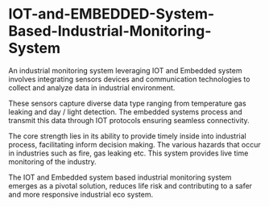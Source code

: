 # IOT-and-EMBEDDED-System-Based-Industrial-Monitoring-System
An industrial monitoring system leveraging IOT and Embedded system involves integrating sensors devices and communication technologies to collect and analyze data in industrial environment.

These sensors capture diverse data type ranging from temperature gas leaking and day / light detection. The embedded systems process and transmit this data through IOT protocols ensuring seamless connectivity.

The core strength lies in its ability to provide timely inside into industrial process, facilitating inform decision making. The various hazards that occur in industries such as fire, gas leaking etc. This system provides live time monitoring of the industry.

The IOT and Embedded system based industrial monitoring system emerges as a pivotal solution, reduces life risk and contributing to a safer and more responsive industrial eco system.    
